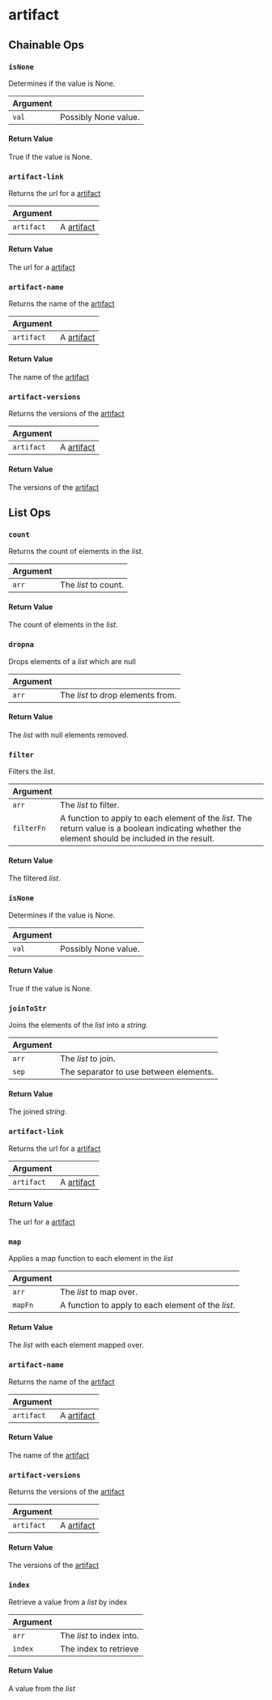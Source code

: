 # artifact

## Chainable Ops
<h3 id="isNone"><code>isNone</code></h3>

Determines if the value is None.

| Argument |  | 
| :--- | :--- |
| `val` | Possibly None value. |

#### Return Value
True if the value is None.

<h3 id="artifact-link"><code>artifact-link</code></h3>

Returns the url for a [artifact](https://docs.wandb.ai/ref/weave/types/artifact)

| Argument |  | 
| :--- | :--- |
| `artifact` | A [artifact](https://docs.wandb.ai/ref/weave/types/artifact) |

#### Return Value
The url for a [artifact](https://docs.wandb.ai/ref/weave/types/artifact)

<h3 id="artifact-name"><code>artifact-name</code></h3>

Returns the name of the [artifact](https://docs.wandb.ai/ref/weave/types/artifact)

| Argument |  | 
| :--- | :--- |
| `artifact` | A [artifact](https://docs.wandb.ai/ref/weave/types/artifact) |

#### Return Value
The name of the [artifact](https://docs.wandb.ai/ref/weave/types/artifact)

<h3 id="artifact-versions"><code>artifact-versions</code></h3>

Returns the versions of the [artifact](https://docs.wandb.ai/ref/weave/types/artifact)

| Argument |  | 
| :--- | :--- |
| `artifact` | A [artifact](https://docs.wandb.ai/ref/weave/types/artifact) |

#### Return Value
The versions of the [artifact](https://docs.wandb.ai/ref/weave/types/artifact)


## List Ops
<h3 id="count"><code>count</code></h3>

Returns the count of elements in the _list_.

| Argument |  | 
| :--- | :--- |
| `arr` | The _list_ to count. |

#### Return Value
The count of elements in the _list_.

<h3 id="dropna"><code>dropna</code></h3>

Drops elements of a _list_ which are null

| Argument |  | 
| :--- | :--- |
| `arr` | The _list_ to drop elements from. |

#### Return Value
The _list_ with null elements removed.

<h3 id="filter"><code>filter</code></h3>

Filters the _list_.

| Argument |  | 
| :--- | :--- |
| `arr` | The _list_ to filter. |
| `filterFn` | A function to apply to each element of the _list_. The return value is a boolean indicating whether the element should be included in the result. |

#### Return Value
The filtered _list_.

<h3 id="isNone"><code>isNone</code></h3>

Determines if the value is None.

| Argument |  | 
| :--- | :--- |
| `val` | Possibly None value. |

#### Return Value
True if the value is None.

<h3 id="joinToStr"><code>joinToStr</code></h3>

Joins the elements of the _list_ into a _string_.

| Argument |  | 
| :--- | :--- |
| `arr` | The _list_ to join. |
| `sep` | The separator to use between elements. |

#### Return Value
The joined _string_.

<h3 id="artifact-link"><code>artifact-link</code></h3>

Returns the url for a [artifact](https://docs.wandb.ai/ref/weave/types/artifact)

| Argument |  | 
| :--- | :--- |
| `artifact` | A [artifact](https://docs.wandb.ai/ref/weave/types/artifact) |

#### Return Value
The url for a [artifact](https://docs.wandb.ai/ref/weave/types/artifact)

<h3 id="map"><code>map</code></h3>

Applies a map function to each element in the _list_

| Argument |  | 
| :--- | :--- |
| `arr` | The _list_ to map over. |
| `mapFn` | A function to apply to each element of the _list_. |

#### Return Value
The _list_ with each element mapped over.

<h3 id="artifact-name"><code>artifact-name</code></h3>

Returns the name of the [artifact](https://docs.wandb.ai/ref/weave/types/artifact)

| Argument |  | 
| :--- | :--- |
| `artifact` | A [artifact](https://docs.wandb.ai/ref/weave/types/artifact) |

#### Return Value
The name of the [artifact](https://docs.wandb.ai/ref/weave/types/artifact)

<h3 id="artifact-versions"><code>artifact-versions</code></h3>

Returns the versions of the [artifact](https://docs.wandb.ai/ref/weave/types/artifact)

| Argument |  | 
| :--- | :--- |
| `artifact` | A [artifact](https://docs.wandb.ai/ref/weave/types/artifact) |

#### Return Value
The versions of the [artifact](https://docs.wandb.ai/ref/weave/types/artifact)

<h3 id="index"><code>index</code></h3>

Retrieve a value from a _list_ by index

| Argument |  | 
| :--- | :--- |
| `arr` | The _list_ to index into. |
| `index` | The index to retrieve |

#### Return Value
A value from the _list_

